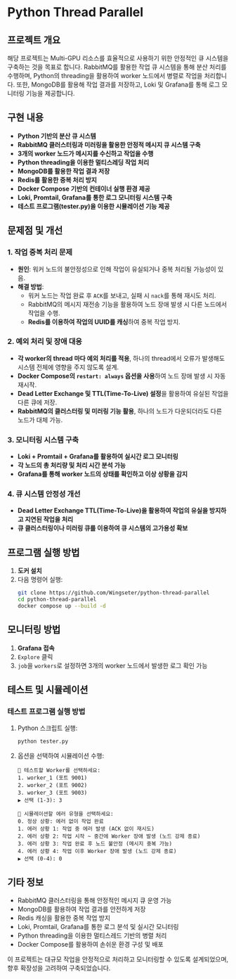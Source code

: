 # Python Thread Parallel

## 프로젝트 개요
해당 프로젝트는 Multi-GPU 리소스를 효율적으로 사용하기 위한 안정적인 큐 시스템을 구축하는 것을 목표로 합니다. RabbitMQ를 활용한 작업 큐 시스템을 통해 분산 처리를 수행하며, Python의 threading을 활용하여 worker 노드에서 병렬로 작업을 처리합니다. 또한, MongoDB를 활용해 작업 결과를 저장하고, Loki 및 Grafana를 통해 로그 모니터링 기능을 제공합니다.

## 구현 내용
- **Python 기반의 분산 큐 시스템**
- **RabbitMQ 클러스터링과 미러링을 활용한 안정적 메시지 큐 시스템 구축**
- **3개의 worker 노드가 메시지를 수신하고 작업을 수행**
- **Python threading을 이용한 멀티스레딩 작업 처리**
- **MongoDB를 활용한 작업 결과 저장**
- **Redis를 활용한 중복 처리 방지**
- **Docker Compose 기반의 컨테이너 실행 환경 제공**
- **Loki, Promtail, Grafana를 통한 로그 모니터링 시스템 구축**
- **테스트 프로그램(tester.py)을 이용한 시뮬레이션 기능 제공**

## 문제점 및 개선
### 1. 작업 중복 처리 문제
- **원인**: 워커 노드의 불안정성으로 인해 작업이 유실되거나 중복 처리될 가능성이 있음.
- **해결 방법**:
  - 워커 노드는 작업 완료 후 `ACK`를 보내고, 실패 시 `nack`를 통해 재시도 처리.
  - RabbitMQ의 메시지 재전송 기능을 활용하여 노드 장애 발생 시 다른 노드에서 작업을 수행.
  - **Redis를 이용하여 작업의 UUID를 캐싱**하여 중복 작업 방지.

### 2. 예외 처리 및 장애 대응
- **각 worker의 thread 마다 예외 처리를 적용**, 하나의 thread에서 오류가 발생해도 시스템 전체에 영향을 주지 않도록 설계.
- **Docker Compose의 `restart: always` 옵션을 사용**하여 노드 장애 발생 시 자동 재시작.
- **Dead Letter Exchange 및 TTL(Time-To-Live) 설정**을 활용하여 유실된 작업을 다른 큐에 저장.
- **RabbitMQ의 클러스터링 및 미러링 기능 활용**, 하나의 노드가 다운되더라도 다른 노드가 대체 가능.

### 3. 모니터링 시스템 구축
- **Loki + Promtail + Grafana를 활용하여 실시간 로그 모니터링**
- **각 노드의 총 처리량 및 처리 시간 분석 가능**
- **Grafana를 통해 worker 노드의 상태를 확인하고 이상 상황을 감지**

### 4. 큐 시스템 안정성 개선
- **Dead Letter Exchange TTL(Time-To-Live)을 활용하여 작업의 유실을 방지하고 지연된 작업을 처리**
- **큐 클러스터링이나 미러링 큐를 이용하여 큐 시스템의 고가용성 확보**

## 프로그램 실행 방법
1. **도커 설치**
2. 다음 명령어 실행:
   ```sh
   git clone https://github.com/Wingseter/python-thread-parallel
   cd python-thread-parallel
   docker compose up --build -d
   ```

## 모니터링 방법
1. **Grafana 접속**
2. `Explore` 클릭
3. `job`을 `workers`로 설정하면 3개의 worker 노드에서 발생한 로그 확인 가능

## 테스트 및 시뮬레이션
### 테스트 프로그램 실행 방법
1. Python 스크립트 실행:
   ```sh
   python tester.py
   ```
2. 옵션을 선택하여 시뮬레이션 수행:
   ```
   📌 테스트할 Worker를 선택하세요:
   1. worker_1 (포트 9001)
   2. worker_2 (포트 9002)
   3. worker_3 (포트 9003)
   ▶ 선택 (1-3): 3
   
   📌 시뮬레이션할 에러 유형을 선택하세요:
   0. 정상 상황: 에러 없이 작업 완료
   1. 에러 상황 1: 작업 중 에러 발생 (ACK 없이 재시도)
   2. 에러 상황 2: 작업 시작 ~ 중간에 Worker 장애 발생 (노드 강제 종료)
   3. 에러 상황 3: 작업 완료 후 노드 불안정 (메시지 중복 가능)
   4. 에러 상황 4: 작업 이후 Worker 장애 발생 (노드 강제 종료)
   ▶ 선택 (0-4): 0
   ```

## 기타 정보
- RabbitMQ 클러스터링을 통해 안정적인 메시지 큐 운영 가능
- MongoDB를 활용하여 작업 결과를 안전하게 저장
- Redis 캐싱을 활용한 중복 작업 방지
- Loki, Promtail, Grafana를 통한 로그 분석 및 실시간 모니터링
- Python threading을 이용한 멀티스레드 기반의 병렬 처리
- Docker Compose를 활용하여 손쉬운 환경 구성 및 배포

이 프로젝트는 대규모 작업을 안정적으로 처리하고 모니터링할 수 있도록 설계되었으며, 향후 확장성을 고려하여 구축되었습니다.


